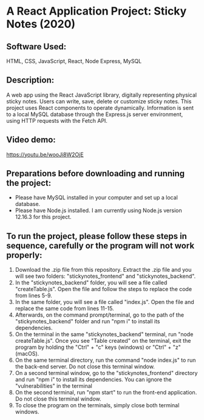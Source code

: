 # A React Application Project: Sticky Notes (2020)

## Software Used:
HTML, CSS, JavaScript, React, Node Express, MySQL

## Description:
A web app using the React JavaScript library, digitally representing physical sticky notes. Users can write, save, delete or customize sticky notes. This project uses React components to operate dynamically. Information is sent to a local MySQL database through the Express.js server environment, using HTTP requests with the Fetch API.

## Video demo:
https://youtu.be/wooJi8W2OjE

## Preparations before downloading and running the project:
* Please have MySQL installed in your computer and set up a local database. 
* Please have Node.js installed. I am currently using Node.js version 12.16.3 for this project.

## To run the project, please follow these steps in sequence, carefully or the program will not work properly:
1. Download the .zip file from this repository. Extract the .zip file and you will see two folders: "stickynotes_frontend" and "stickynotes_backend".
1. In the "stickynotes_backend" folder, you will see a file called "createTable.js". Open the file and follow the steps to replace the code from lines 5-9.
1. In the same folder, you will see a file called "index.js". Open the file and replace the same code from lines 11-15.
1. Afterwards, on the command prompt/terminal, go to the path of the "stickynotes_backend" folder and run "npm i" to install its dependencies.
1. On the terminal in the same "stickynotes_backend" terminal, run "node createTable.js". Once you see "Table created" on the terminal, exit the program by holding the "Ctrl" + "c" keys (windows) or "Ctrl" + "z" (macOS).
1. On the same terminal directory, run the command "node index.js" to run the back-end server. Do not close this terminal window.
1. On a second terminal window, go to the "stickynotes_frontend" directory and run "npm i" to install its dependencies. You can ignore the "vulnerabilities" in the terminal
1. On the second terminal, run "npm start" to run the front-end application. Do not close this terminal window.
1. To close the program on the terminals, simply close both terminal windows.
